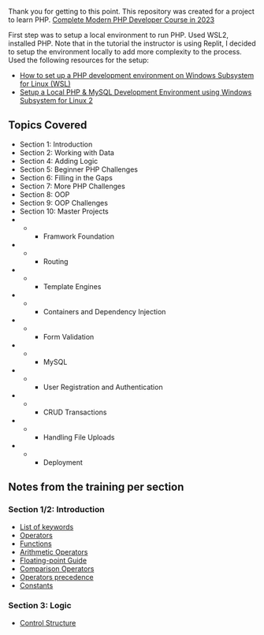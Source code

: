 Thank you for getting to this point. This repository was created for a project to learn PHP. [Complete Modern PHP Developer Course in 2023](https://www.udemy.com/course/complete-modern-php-developer/)

First step was to setup a local environment to run PHP. Used WSL2, installed PHP. Note that in the tutorial the instructor is using Replit, I decided to setup the environment locally to add more complexity to the process. Used the following resources for the setup:
- [How to set up a PHP development environment on Windows Subsystem for Linux (WSL)](https://medium.com/free-code-camp/setup-a-php-development-environment-on-windows-subsystem-for-linux-wsl-9193ff28ae83)
- [Setup a Local PHP & MySQL Development Environment using Windows Subsystem for Linux 2](https://dev.to/jackdarracott/setup-a-local-php-mysql-development-environment-using-windows-subsystem-for-linux-2-5b)

## Topics Covered
- Section 1: Introduction
- Section 2: Working with Data
- Section 4: Adding Logic
- Section 5: Beginner PHP Challenges
- Section 6: Filling in the Gaps
- Section 7: More PHP Challenges
- Section 8: OOP
- Section 9: OOP Challenges
- Section 10: Master Projects
- - - Framwork Foundation
- - - Routing
- - - Template Engines
- - - Containers and Dependency Injection
- - - Form Validation
- - - MySQL
- - - User Registration and Authentication
- - - CRUD Transactions
- - - Handling File Uploads
- - - Deployment

## Notes from the training per section

### Section 1/2: Introduction
- [List of keywords](https://www.php.net/manual/en/reserved.keywords.php)
- [Operators](https://www.php.net/manual/en/language.operators.php)
- [Functions](https://www.php.net/manual/en/indexes.functions.php)
- [Arithmetic Operators](https://www.php.net/manual/en/language.operators.arithmetic.php)
- [Floating-point Guide](https://floating-point-gui.de/basic/)
- [Comparison Operators](https://www.php.net/manual/en/language.operators.comparison.php)
- [Operators precedence](https://www.php.net/manual/en/language.operators.precedence.php)
- [Constants](https://www.php.net/manual/en/reserved.constants.php)

### Section 3: Logic
- [Control Structure](https://www.php.net/manual/en/language.control-structures.php)